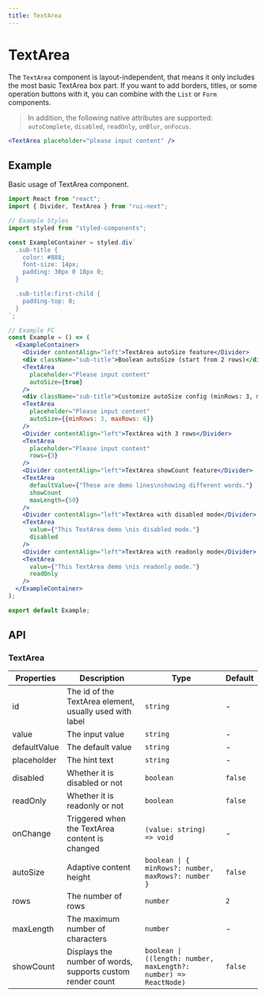 ```yaml
---
title: TextArea
---
```


# TextArea

The `TextArea` component is layout-independent, that means it only includes the most basic TextArea box part. If you want to add borders, titles, or some operation buttons with it, you can combine with the `List` or `Form` components.

> In addition, the following native attributes are supported: `autoComplete`, `disabled`, `readOnly`, `onBlur`, `onFocus`.

```jsx
<TextArea placeholder="please input content" />
```

## Example

Basic usage of TextArea component.

```jsx live=local
import React from "react";
import { Divider, TextArea } from "rui-next";

// Example Styles
import styled from "styled-components";

const ExampleContainer = styled.div`
  .sub-title {
    color: #888;
    font-size: 14px;
    padding: 30px 0 18px 0;
  }

  .sub-title:first-child {
    padding-top: 0;
  }
`;

// Example FC
const Example = () => (
  <ExampleContainer>
    <Divider contentAlign="left">TextArea autoSize feature</Divider>
    <div className="sub-title">Boolean autoSize (start from 2 rows)</div>
    <TextArea
      placeholder="Please input content"
      autoSize={true}
    />
    <div className="sub-title">Customize autoSize config (minRows: 3, maxRows: 6)</div>
    <TextArea
      placeholder="Please input content"
      autoSize={{minRows: 3, maxRows: 6}}
    />
    <Divider contentAlign="left">TextArea with 3 rows</Divider>
    <TextArea
      placeholder="Please input content"
      rows={3}
    />
    <Divider contentAlign="left">TextArea showCount feature</Divider>
    <TextArea
      defaultValue={"These are demo lines\nshowing different words."}
      showCount
      maxLength={50}
    />
    <Divider contentAlign="left">TextArea with disabled mode</Divider>
    <TextArea
      value={"This TextArea demo \nis disabled mode."}
      disabled
    />
    <Divider contentAlign="left">TextArea with readonly mode</Divider>
    <TextArea
      value={"This TextArea demo \nis readonly mode."}
      readOnly
    />
  </ExampleContainer>
);

export default Example;
```

## API

### TextArea

Properties | Description | Type | Default
-----------|-------------|------|--------
| id           | The id of the TextArea element, usually used with label | `string` | - |
| value        | The input value | `string` | - |
| defaultValue | The default value | `string` | - |
| placeholder  | The hint text | `string` | - |
| disabled     | Whether it is disabled or not | `boolean` | `false` |
| readOnly     | Whether it is readonly or not | `boolean` | `false` |
| onChange     | Triggered when the TextArea content is changed | `(value: string) => void` | - |
| autoSize     | Adaptive content height | `boolean \| { minRows?: number, maxRows?: number }` | `false` |
| rows         | The number of rows | `number` | `2` |
| maxLength    | The maximum number of characters | `number` | - |
| showCount    | Displays the number of words, supports custom render count | `boolean \| ((length: number, maxLength?: number) => ReactNode)` | `false` |
